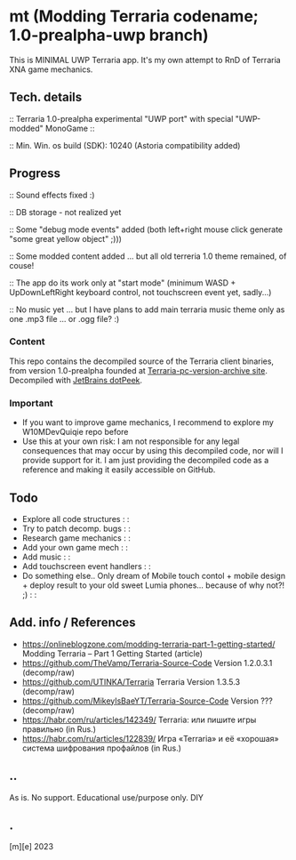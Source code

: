 # mt (Modding Terraria codename; 1.0-prealpha-uwp branch)

This is MINIMAL UWP Terraria app. It's my own attempt to RnD of Terraria XNA game mechanics.

## Tech. details

:: Terraria 1.0-prealpha experimental "UWP port" with special "UWP-modded" MonoGame ::

:: Min. Win. os build (SDK): 10240 (Astoria compatibility added)


## Progress

:: Sound effects fixed :)

:: DB storage - not realized yet

:: Some "debug mode events" added (both left+right mouse click generate "some great yellow object" ;)))

:: Some modded content added ... but all old terreria 1.0 theme remained, of couse! 

:: The app do its work only at "start mode" (minimum WASD + UpDownLeftRight keyboard control, not touchscreen event yet, sadly...) 

:: No music yet ... but I have plans to add main terraria music theme only as one .mp3 file ... or .ogg file? :)

### Content
This repo contains the decompiled source of the Terraria client binaries, from version 1.0-prealpha founded at [Terraria-pc-version-archive site](https://archive.org/details/terraria-pc-version-archive). Decompiled with [JetBrains dotPeek](https://www.jetbrains.com/decompiler/). 

### Important
- If you want to improve game mechanics, I recommend to explore my W10MDevQuiqie repo before   
- Use this at your own risk: I am not responsible for any legal consequences that may occur by using this decompiled code, nor will I provide support for it.
I am just providing the decompiled code as a reference and making it easily accessible on GitHub.

## Todo
- Explore all code structures : :
- Try to patch decomp. bugs : :
- Research game mechanics : :
- Add your own game mech : :
- Add music : :
- Add touchscreen event handlers : :
- Do something else.. Only dream of Mobile touch contol + mobile design + deploy result to your old sweet Lumia phones... because of why not?! ;) : :

## Add. info / References
- https://onlineblogzone.com/modding-terraria-part-1-getting-started/ Modding Terraria – Part 1 Getting Started (article)
- https://github.com/TheVamp/Terraria-Source-Code  Version 1.2.0.3.1 (decomp/raw)
- https://github.com/UTINKA/Terraria Terraria Version 1.3.5.3 (decomp/raw)
- https://github.com/MikeyIsBaeYT/Terraria-Source-Code Version ??? (decomp/raw)
- https://habr.com/ru/articles/142349/ Terraria: или пишите игры правильно (in Rus.)
- https://habr.com/ru/articles/122839/ Игра «Terraria» и её «хорошая» система шифрования профайлов (in Rus.)

## ..
As is. No support. Educational use/purpose only. DIY

## .
[m][e] 2023
